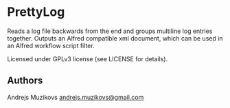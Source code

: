 # PrettyLog

Reads a log file backwards from the end and groups multiline log entries together. Outputs an Alfred compatible xml document, which can be used in an Alfred workflow script filter.

Licensed under GPLv3 license (see LICENSE for details).

## Authors

Andrejs Muzikovs <andrejs.muzikovs@gmail.com>

